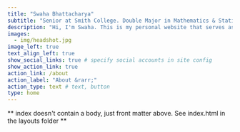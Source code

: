 ```yaml
---
title: "Swaha Bhattacharya"
subtitle: "Senior at Smith College. Double Major in Mathematics & Statistical and Data Sciences"
description: "Hi, I'm Swaha. This is my personal website that serves as my playground + portfolio."
images:
  - img/headshot.jpg
image_left: true
text_align_left: true
show_social_links: true # specify social accounts in site config
show_action_link: true
action_link: /about
action_label: "About &rarr;"
action_type: text # text, button
type: home
---
```


** index doesn't contain a body, just front matter above.
See index.html in the layouts folder **

